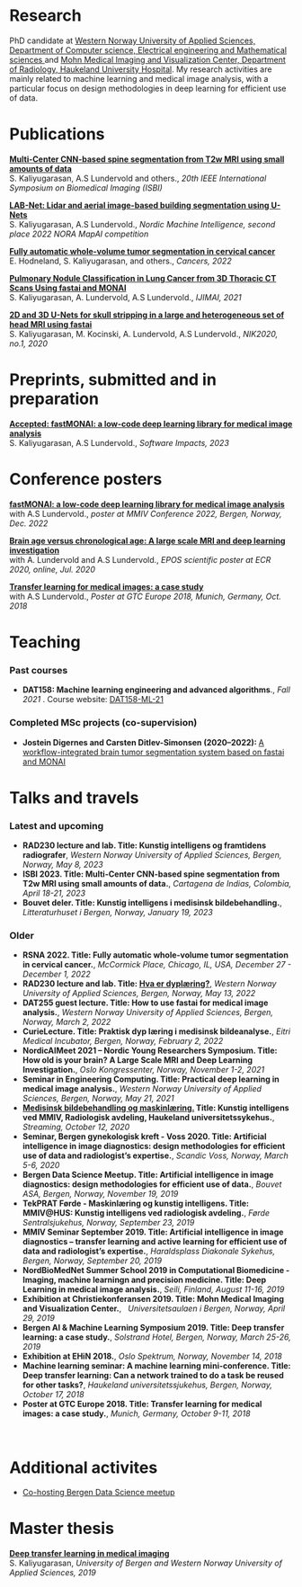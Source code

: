 ---
---

# Research 
PhD candidate at <a href="https://www.hvl.no/en/about/management/faculty-of-engineering-and-science/department-of-computer-science-electrical-engineering-and-mathematical-sciences-ny-side/"> Western Norway University of Applied Sciences, Department of Computer science, Electrical engineering and Mathematical sciences </a> and <a href="https://mmiv.no/"> Mohn Medical Imaging and Visualization Center, Department of Radiology, Haukeland University Hospital</a>. My research activities are mainly related to machine learning and medical image analysis, with a particular focus on design methodologies in deep learning for efficient use of data.
<br>

# Publications 

<b><a href="https://ieeexplore.ieee.org/abstract/document/10230454"> Multi-Center CNN-based spine segmentation from T2w MRI using small amounts of data</a></b>
<br>
S. Kaliyugarasan, A.S Lundervold and others., <i> 20th IEEE International Symposium on Biomedical Imaging (ISBI) </i>

<b><a href="https://journals.uio.no/NMI/article/view/10163/8480"> LAB-Net: Lidar and aerial image-based building segmentation using U-Nets</a></b>
<br>
S. Kaliyugarasan, A.S Lundervold., <i> Nordic Machine Intelligence, second place 2022 NORA MapAI competition </i>

<b><a href="https://www.mdpi.com/2072-6694/14/10/2372/htm"> Fully automatic whole-volume tumor segmentation in cervical cancer </a> </b>
<br>
E. Hodneland, S. Kaliyugarasan, and others., <i> Cancers, 2022</i>

<b><a href="https://hvlopen.brage.unit.no/hvlopen-xmlui/bitstream/handle/11250/2772280/Kaliyugarasan.pdf?sequence=4&isAllowed=y"> Pulmonary Nodule Classification in Lung Cancer from
3D Thoracic CT Scans Using fastai and MONAI </a> </b>
<br>
S. Kaliyugarasan, A. Lundervold, A.S Lundervold., <i> IJIMAI, 2021</i>

<b><a href="https://hvlopen.brage.unit.no/hvlopen-xmlui/bitstream/handle/11250/2721631/Kaliyugarasan.pdf?sequence=4&isAllowed=y"> 2D and 3D U-Nets for skull stripping in a large and heterogeneous set of head MRI using fastai </a></b> 
<br>
S. Kaliyugarasan, M. Kocinski, A. Lundervold, A.S Lundervold., <i> NIK2020, no.1, 2020</i>

# Preprints, submitted and in preparation

<b><a href="https://fastmonai.no/"> Accepted: fastMONAI: a low-code deep learning library for medical image analysis </a></b>
<br>
S. Kaliyugarasan, A.S Lundervold.,  <i> Software Impacts, 2023</i>

# Conference posters  

<a href="https://docs.google.com/presentation/d/10DPw6IAAXDilAONE__NyqW0eGm5m56WXvUp3x6YfpfU/present?usp=sharing"><b>fastMONAI: a low-code deep learning library for medical image analysis</b></a>
<br>
with A.S Lundervold., <i>poster at MMIV Conference 2022, Bergen, Norway, Dec. 2022 </i>

<a href="https://epos.myesr.org/esr/viewing/index.php?module=viewing_poster&task=&pi=156693"><b>Brain age versus chronological age: A large scale MRI and deep learning investigation</b></a>
<br>
with A. Lundervold and A.S Lundervold., <i>EPOS scientific poster at ECR 2020, online, Jul. 2020 </i>

<a href="https://www.nvidia.com/content/dam/en-zz/Solutions/gtc-europe/posters/deep-learning/gtc18eu-research-posters-AIDL_20_EP8136_Satheshkumar_Kaliyugarasan.jpg"> <b>Transfer learning for medical images: a case study </b></a>
<br>
with A.S Lundervold., <i>Poster at GTC Europe 2018, Munich, Germany, Oct. 2018 </i>


# Teaching 
### Past courses
<ul>
<li> 
<b>DAT158: Machine learning engineering and advanced algorithms</b>., 
<i>Fall 2021 </i>. Course website: <a href="https://skaliy.no/DAT158-ML-21/"> DAT158-ML-21</a>
</li>
</ul>


### Completed MSc projects (co-supervision)
<ul>
<li> <b>Jostein Digernes and Carsten Ditlev-Simonsen (2020–2022): </b><a href="https://bora.uib.no/bora-xmlui/bitstream/handle/11250/3021987/MSc_Ditlev_Simonsen_Digernes_2022.pdf?sequence=1&isAllowed=y">A workflow-integrated brain tumor segmentation system based on fastai and MONAI</a> </li>
</ul>


# Talks and travels 
### Latest and upcoming
<ul>
<li> 
    <b>RAD230 lecture and lab. Title: Kunstig intelligens og framtidens radiografer</b>, 
    <i>Western Norway University of Applied Sciences, Bergen, Norway, May 8, 2023 </i>
</li>
    
<li> 
    <b>ISBI 2023. Title: Multi-Center CNN-based spine segmentation from T2w MRI using small amounts of data.</b>, 
    <i> Cartagena de Indias, Colombia, April 18-21, 2023 </i>
</li>
    
<li> 
    <b>Bouvet deler. Title: Kunstig intelligens i medisinsk bildebehandling.</b>, 
    <i>Litteraturhuset i Bergen, Norway, January 19, 2023 </i>
</li>
</ul>


### Older
<ul>
<li> 
    <b>RSNA 2022. Title: Fully automatic whole-volume tumor segmentation in cervical cancer.</b>, 
    <i>McCormick Place, Chicago, IL, USA, December 27 - December 1, 2022 </i>
</li>
    
<li> 
    <b>RAD230 lecture and lab. Title: <a href="https://docs.google.com/presentation/d/1A11am8FbLPNqcM_VJs-eA31RWwdf8DS0DTLbHIuPtFE/present?slide=id.g128819a6924_0_61"> Hva er dyplæring?</a></b>, 
    <i>Western Norway University of Applied Sciences, Bergen, Norway, May 13, 2022 </i>
</li>

<li> 
    <b>DAT255 guest lecture. Title: How to use fastai for medical image analysis.</b>, 
    <i>Western Norway University of Applied Sciences, Bergen, Norway, March 2, 2022 </i>
</li>

<li> 
    <b>CurieLecture. Title: Praktisk dyp læring i medisinsk bildeanalyse.</b>, 
    <i>Eitri Medical Incubator, Bergen, Norway, February 2, 2022 </i>
</li>
    
<li> 
    <b>NordicAIMeet 2021 – Nordic Young Researchers Symposium. Title: How old is your brain? A Large Scale MRI and Deep Learning Investigation.</b>, 
     <i>Oslo Kongressenter, Norway, November 1-2, 2021 </i>
</li>

<li> 
    <b>Seminar in Engineering Computing. Title: Practical deep learning in medical image analysis.</b>, 
    <i>Western Norway University of Applied Sciences, Bergen, Norway, May 21, 2021 </i>
</li>

<li> 
    <b> <a href="https://www.tekna.no/kurs/medisinsk-bildebehandling-og-maskinlaring-40653/#om-kurset"> Medisinsk bildebehandling og maskinlæring.</a> Title: Kunstig intelligens ved MMIV, Radiologisk avdeling, Haukeland universitetssykehus.</b>, 
    <i>Streaming, October 12, 2020 </i>
</li>


<li> 
    <b>Seminar, Bergen gynekologisk kreft - Voss 2020. Title: Artificial intelligence in image diagnostics: design methodologies for efficient use of data and radiologist’s expertise.</b>, 
    <i>Scandic Voss, Norway, March 5-6, 2020 </i>
</li>


<li> 
    <b>Bergen Data Science Meetup. Title: Artificial intelligence in image diagnostics: design methodologies for efficient use of data.</b>, 
    <i>Bouvet ASA, Bergen, Norway, November 19, 2019 </i>
</li>

<li> 
    <b>TekPRAT Førde - Maskinlæring og kunstig intelligens. Title: MMIV@HUS: Kunstig intelligens ved radiologisk avdeling.</b>, 
    <i>Førde Sentralsjukehus, Norway, September 23, 2019 </i>
</li>

<li> 
    <b>MMIV Seminar September 2019. Title: Artificial intelligence in image diagnostics – transfer learning and active learning for efficient use of data and radiologist’s expertise.</b>, 
    <i>Haraldsplass Diakonale Sykehus, Bergen, Norway, September 20, 2019 </i>
</li>

<li> 
    <b>NordBioMedNet Summer School 2019 in Computational Biomedicine - Imaging, machine learningn and precision medicine. Title: Deep Learning in medical image analysis.</b>, 
    <i>Seili, Finland, August 11-16, 2019 </i>
</li>

<li> 
     <b>Exhibition at Christiekonferansen 2019. Title: Mohn Medical Imaging and Visualization Center.</b>, 
     <i>Universitetsaulaen i Bergen, Norway, April 29, 2019 </i>
</li>

<li> 
    <b>Bergen AI &amp; Machine Learning Symposium 2019. Title: Deep transfer learning: a case study.</b>, 
    <i>Solstrand Hotel, Bergen, Norway, March 25-26, 2019 </i>
</li>

<li><b>Exhibition at EHiN 2018.</b>, 
    <i>Oslo Spektrum, Norway, November 14, 2018 </i>
</li>

<li> <b>Machine learning seminar: A machine learning mini-conference. Title: Deep transfer learning: Can a network trained to do a task be reused for other tasks?</b>, 
     <i>Haukeland universitetssjukehus, Bergen, Norway, October 17, 2018 </i>
</li>

<li> 
     <b>Poster at GTC Europe 2018. Title: Transfer learning for medical images: a case study.</b>, 
     <i>Munich, Germany, October 9-11, 2018 </i>
</li>
</ul>
<br>

# Additional activites 
<ul>
    <li><a href="https://www.meetup.com/bergen-data-science-meetup/">Co-hosting Bergen Data Science meetup</a></li>
</ul>


# Master thesis 
<a href="http://bora.uib.no/bitstream/handle/1956/20849/Deep_transfer_learning_in_medical_imaging.pdf"><b>Deep transfer learning in medical imaging</b></a>
<br>
S. Kaliyugarasan, <i>University of Bergen and Western Norway University of Applied Sciences, 2019 </i>
